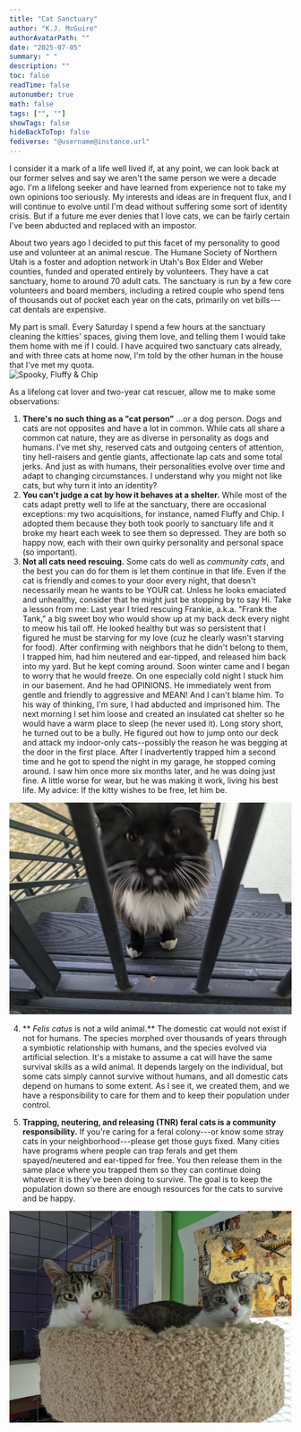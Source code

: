 ```yaml
---
title: "Cat Sanctuary"
author: "K.J. McGuire"
authorAvatarPath: ""
date: "2025-07-05"
summary: " "
description: ""
toc: false
readTime: false
autonumber: true
math: false
tags: ["", ""]
showTags: false
hideBackToTop: false
fediverse: "@username@instance.url"
---
```

I consider it a mark of a life well lived if, at any point, we can look back at our former selves and say we aren't the same person we were a decade ago. I'm a lifelong seeker and have learned from experience not to take my own opinions too seriously. My interests and ideas are in frequent flux, and I will continue to evolve until I'm dead without suffering some sort of identity crisis. But if a future me ever denies that I love cats, we can be fairly certain I've been abducted and replaced with an impostor.

About two years ago I decided to put this facet of my personality to good use and volunteer at an animal rescue. The Humane Society of Northern Utah is a foster and adoption network in Utah's Box Elder and Weber counties, funded and operated entirely by volunteers. They have a cat sanctuary, home to around 70 adult cats. The sanctuary is run by a few core volunteers and board members, including a retired couple who spend tens of thousands out of pocket each year on the cats, primarily on vet bills---cat dentals are expensive.

My part is small. Every Saturday I spend a few hours at the sanctuary cleaning the kitties' spaces, giving them love, and telling them I would take them home with me if I could. I have acquired two sanctuary cats already, and with three cats at home now, I'm told by the other human in the house that I've met my quota.  
![Spooky, Fluffy & Chip](./imgs/the-cats-2.jpg "Spooky, Fluffy & Chip")

As a lifelong cat lover and two-year cat rescuer, allow me to make some observations:

1. **There's no such thing as a "cat person"** ...or a dog person. Dogs and cats are not opposites and have a lot in common. While cats all share a common cat nature, they are as diverse in personality as dogs and humans. I've met shy, reserved cats and outgoing centers of attention, tiny hell-raisers and gentle giants, affectionate lap cats and some total jerks. And just as with humans, their personalities evolve over time and adapt to changing circumstances. I understand why you might not like cats, but why turn it into an identity?
2. **You can't judge a cat by how it behaves at a shelter.** While most of the cats adapt pretty well to life at the sanctuary, there are occasional exceptions: my two acquisitions, for instance, named Fluffy and Chip. I adopted them because they both took poorly to sanctuary life and it broke my heart each week to see them so depressed. They are both so happy now, each with their own quirky personality and personal space (so important).
3. **Not all cats need rescuing.** Some cats do well as *community cats*, and the best you can do for them is let them continue in that life. Even if the cat is friendly and comes to your door every night, that doesn't necessarily mean he wants to be YOUR cat. Unless he looks emaciated and unhealthy, consider that he might just be stopping by to say Hi. Take a lesson from me: Last year I tried rescuing Frankie, a.k.a. "Frank the Tank," a big sweet boy who would show up at my back deck every night to meow his tail off. He looked healthy but was so persistent that I figured he must be starving for my love (cuz he clearly wasn't starving for food). After confirming with neighbors that he didn't belong to them, I trapped him, had him neutered and ear-tipped, and released him back into my yard. But he kept coming around. Soon winter came and I began to worry that he would freeze. On one especially cold night I stuck him in our basement. And he had OPINIONS. He immediately went from gentle and friendly to aggressive and MEAN! And I can't blame him. To his way of thinking, I'm sure, I had abducted and imprisoned him. The next morning I set him loose and created an insulated cat shelter so he would have a warm place to sleep (he never used it). Long story short, he turned out to be a bully. He figured out how to jump onto our deck and attack my indoor-only cats--possibly the reason he was begging at the door in the first place. After I inadvertently trapped him a second time and he got to spend the night in my garage, he stopped coming around. I saw him once more six months later, and he was doing just fine. A little worse for wear, but he was making it work, living his best life. My advice: If the kitty wishes to be free, let him be.

![Frankie](./imgs/frankie.png "Frank the Tank")

4. ** *Felis catus* is not a wild animal.** The domestic cat would not exist if not for humans. The species morphed over thousands of years through a symbiotic relationship with humans, and the species evolved via artificial selection. It's a mistake to assume a cat will have the same survival skills as a wild animal. It depends largely on the individual, but some cats simply cannot survive without humans, and all domestic cats depend on humans to some extent. As I see it, we created them, and we have a responsibility to care for them and to keep their population under control.

5. **Trapping, neutering, and releasing (TNR) feral cats is a community responsibility.** If you're caring for a feral colony---or know some stray cats in your neighborhood---please get those guys fixed. Many cities have programs where people can trap ferals and get them spayed/neutered and ear-tipped for free. You then release them in the same place where you trapped them so they can continue doing whatever it is they've been doing to survive. The goal is to keep the population down so there are enough resources for the cats to survive and be happy.  

![Sanctuary cats](./imgs/sanctuary1.jpg  "Sanctuary cats awaiting adoption")
